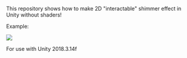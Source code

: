 This repository shows how to make 2D "interactable" shimmer effect in Unity without shaders!

Example:

![](https://media.giphy.com/media/eIyLgQGIBBOn8gNP2c/giphy.gif)

For use with Unity 2018.3.14f
